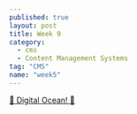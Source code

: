 ```yaml
---
published: true
layout: post
title: Week 9
category: 
  - cms
  - Content Management Systems
tag: "CMS"
name: "week5"
---
```


[:dancers: Digital Ocean! :dancers:](https://www.digitalocean.com/?refcode=274d4c295a7d)